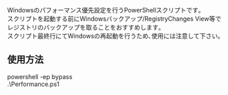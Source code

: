 Windowsのパフォーマンス優先設定を行うPowerShellスクリプトです｡  
スクリプトを起動する前にWindowsバックアップ/RegistryChanges View等でレジストリのバックアップを取ることをおすすめします｡  
スクリプト最終行にてWindowsの再起動を行うため､使用には注意して下さい｡  
  
## 使用方法  
powershell -ep bypass  
.\Performance.ps1  